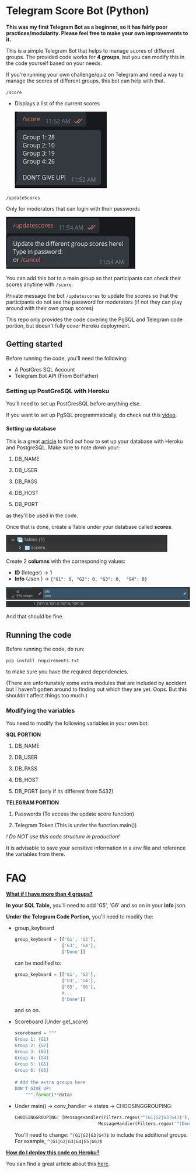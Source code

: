 # Telegram Score Bot (Python)

**This was my first Telegram Bot as a beginner, so it has fairly poor practices/modularity. Please feel free to make your own improvements to it.**



This is a simple Telegram Bot that helps to manage scores of different groups. The provided code works for **4 groups**, but you can modify this in the code yourself based on your needs.

If you're running your own challenge/quiz on Telegram and need a way to manage the scores of different groups, this bot can help with that. 



`/score`

- Displays a list of the current scores

  ![scoreCommand](https://github.com/caydennn/Telegram-Score-Bot/blob/master/Images/scoreCommand.jpg?raw=true)

`/updateScores`

Only for moderators that can login with their passwords

![updateScoresCommand](https://github.com/caydennn/Telegram-Score-Bot/blob/master/Images/updateScoresCommand.jpg?raw=true)

You can add this bot to a main group so that participants can check their scores anytime with `/score`.

Private message the bot `/updatescores` to update the scores so that the participants do not see the password for moderators (if not they can play around with their own group scores)

This repo only provides the code covering the PgSQL and Telegram code portion, but doesn't fully cover Heroku deployment.

## Getting started

Before running the code, you'll need the following:

- A PostGres SQL Account
- Telegram Bot API (From BotFather)



### Setting up PostGreSQL with Heroku

You'll need to set up PostGresSQL before anything else.

If you want to set up PgSQL programmatically, do check out this [video](https://www.youtube.com/watch?v=i04Rgnn2XbI).

#### Setting up database

This is a great [article](https://medium.com/@vapurrmaid/getting-started-with-heroku-postgres-and-pgadmin-run-on-part-2-90d9499ed8fb) to find out how to set up your database with Heroku and PostgreSQL.  Make sure to note down your:

1) DB_NAME

2) DB_USER

3) DB_PASS

4) DB_HOST

5) DB_PORT

as they'll be used in the code.



Once that is done, create a Table under your database called **scores**. 

![scoresTable](https://github.com/caydennn/Telegram-Score-Bot/blob/master/Images/scoresTable.png?raw=true)

Create 2 **columns** with the corresponding values: 

- **ID** (Integer) -> 1
- **Info** (Json ) -> `{"G1": 0, "G2": 0, "G3": 0,  "G4": 0}`

<img src="https://github.com/caydennn/Telegram-Score-Bot/blob/master/Images/columnHeaders.png?raw=true" alt="scoresHeaders"  />

<img src="https://github.com/caydennn/Telegram-Score-Bot/blob/master/Images/columnValues.png?raw=true" alt="columnValues" style="zoom:150%;" />

And that should be fine. 



## Running the code

Before running the code, do run:

`pip install requirements.txt`

to make sure you have the required dependencies. 

(There are unfortunately some extra modules that are included by accident but I haven't gotten around to finding out which they are yet. Oops. But this shouldn't affect things too much.)



### Modifying the variables

You need to modify the following variables in your own bot:



**SQL PORTION**

1) DB_NAME

2) DB_USER

3) DB_PASS

4) DB_HOST

5) DB_PORT (only if its different from 5432)



**TELEGRAM PORTION**

1) Passwords (To access the update score function)

2) Telegram Token (This is under the function main())



*! Do NOT use this code structure in production!* 

It is advisable to save your sensitive information in a env file and reference the variables from there.





# FAQ

 <u>**What if I have more than 4 groups?**</u> 

**In your SQL Table,** you'll need to add 'G5', 'G6' and so on in your **info** json.



**Under the Telegram Code Portion,** you'll need to modify the:

- group_keyboard

  ```python
  group_keyboard = [['G1', 'G2'],
                    ['G3', 'G4'],
                    ['Done']]
  ```

  can be modified to:

  ```python
  group_keyboard = [['G1', 'G2'],
                    ['G3', 'G4'],
                    ['G5', 'G6'],
                    #...
                    ['Done']]
  ```

  and so on. 

- Scoreboard (Under get_score)

  ``` python
  scoreboard = """
  Group 1: {G1}
  Group 2: {G2}
  Group 3: {G3}
  Group 4: {G4}
  Group 5: {G5}
  Group 6: {G6}
  
  # Add the extra groups here
  DON'T GIVE UP!
      """.format(**data)
  ```

- Under main() -> conv_handler -> states -> CHOOSINGGROUPING:

  ```python
  CHOOSINGGROUPING: [MessageHandler(Filters.regex('^(G1|G2|G3|G4)$'), action),
                                  MessageHandler(Filters.regex('^(Done)$'), cancel)],
  ```

  You'll need to change: `^(G1|G2|G3|G4)$` to include the additional groups. For example, `^(G1|G2|G3|G4|G5|G6)$`

  

<u>**How do I deploy this code on Heroku?**</u>

You can find a great article about this [here](https://towardsdatascience.com/how-to-deploy-a-telegram-bot-using-heroku-for-free-9436f89575d2). 